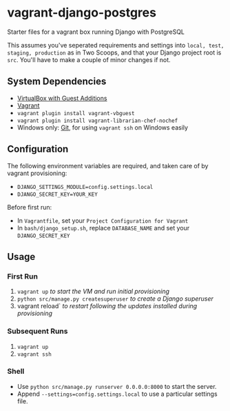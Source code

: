 # vagrant-django-postgres

Starter files for a vagrant box running Django with PostgreSQL

This assumes you've seperated requirements and settings into `local, test, staging, production` as in Two Scoops, and that your Django project root is `src`. You'll have to make a couple of minor changes if not.

## System Dependencies

* [VirtualBox with Guest Additions](https://www.virtualbox.org/wiki/Downloads)
* [Vagrant](https://www.vagrantup.com/downloads.html)
* `vagrant plugin install vagrant-vbguest`
* `vagrant plugin install vagrant-librarian-chef-nochef`
* Windows only: [Git](https://git-scm.com/download/win), for using `vagrant ssh` on Windows easily

## Configuration

The following environment variables are required, and taken care of by vagrant provisioning:

* `DJANGO_SETTINGS_MODULE=config.settings.local`
* `DJANGO_SECRET_KEY=YOUR_KEY`

Before first run:

* In `Vagrantfile`, set your `Project Configuration for Vagrant`
* In `bash/django_setup.sh`, replace `DATABASE_NAME` and set your `DJANGO_SECRET_KEY`

## Usage

### First Run

1. `vagrant up` _to start the VM and run initial provisioning_
2. `python src/manage.py createsuperuser` _to create a Django superuser_
3. vagrant reload` _to restart following the updates installed during provisioning_

### Subsequent Runs

1. `vagrant up`
2. `vagrant ssh`

### Shell

* Use `python src/manage.py runserver 0.0.0.0:8000` to start the server.
* Append `--settings=config.settings.local` to use a particular settings file.
